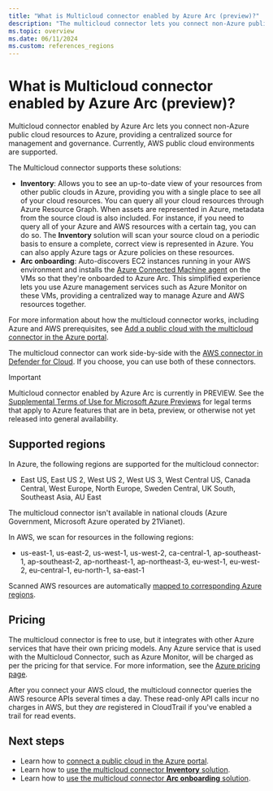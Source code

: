 ```yaml
---
title: "What is Multicloud connector enabled by Azure Arc (preview)?"
description: "The multicloud connector lets you connect non-Azure public cloud resources to Azure, providing a centralized source for management and governance."
ms.topic: overview
ms.date: 06/11/2024
ms.custom: references_regions
---
```


# What is Multicloud connector enabled by Azure Arc (preview)?

Multicloud connector enabled by Azure Arc lets you connect non-Azure public cloud resources to Azure, providing a centralized source for management and governance. Currently, AWS public cloud environments are supported.

The Multicloud connector supports these solutions:

- **Inventory**: Allows you to see an up-to-date view of your resources from other public clouds in Azure, providing you with a single place to see all of your cloud resources. You can query all your cloud resources through Azure Resource Graph. When assets are represented in Azure, metadata from the source cloud is also included. For instance, if you need to query all of your Azure and AWS resources with a certain tag, you can do so. The **Inventory** solution will scan your source cloud on a periodic basis to ensure a complete, correct view is represented in Azure. You can also apply Azure tags or Azure policies on these resources.
- **Arc onboarding**: Auto-discovers EC2 instances running in your AWS environment and installs the [Azure Connected Machine agent](/azure/azure-arc/servers/agent-overview) on the VMs so that they're onboarded to Azure Arc. This simplified experience lets you use Azure management services such as Azure Monitor on these VMs, providing a centralized way to manage Azure and AWS resources together.

For more information about how the multicloud connector works, including Azure and AWS prerequisites, see [Add a public cloud with the multicloud connector in the Azure portal](connect-to-aws.md).

The multicloud connector can work side-by-side with the [AWS connector in Defender for Cloud](/azure/defender-for-cloud/quickstart-onboard-aws). If you choose, you can use both of these connectors.

> [!IMPORTANT]
> Multicloud connector enabled by Azure Arc is currently in PREVIEW.
> See the [Supplemental Terms of Use for Microsoft Azure Previews](https://azure.microsoft.com/support/legal/preview-supplemental-terms/) for legal terms that apply to Azure features that are in beta, preview, or otherwise not yet released into general availability.

## Supported regions

In Azure, the following regions are supported for the multicloud connector:

- East US, East US 2, West US 2, West US 3, West Central US, Canada Central, West Europe, North Europe, Sweden Central, UK South, Southeast Asia, AU East

The multicloud connector isn't available in national clouds (Azure Government, Microsoft Azure operated by 21Vianet).

In AWS, we scan for resources in the following regions:

- us-east-1, us-east-2, us-west-1, us-west-2, ca-central-1, ap-southeast-1, ap-southeast-2, ap-northeast-1, ap-northeast-3, eu-west-1, eu-west-2, eu-central-1, eu-north-1, sa-east-1

Scanned AWS resources are automatically [mapped to corresponding Azure regions](resource-representation.md#region-mapping).

## Pricing

The multicloud connector is free to use, but it integrates with other Azure services that have their own pricing models. Any Azure service that is used with the Multicloud Connector, such as Azure Monitor, will be charged as per the pricing for that service. For more information, see the [Azure pricing page](https://azure.microsoft.com/pricing/).

After you connect your AWS cloud, the multicloud connector queries the AWS resource APIs several times a day. These read-only API calls incur no charges in AWS, but they *are* registered in CloudTrail if you've enabled a trail for read events.


## Next steps

- Learn how to [connect a public cloud in the Azure portal](connect-to-aws.md).
- Learn how to [use the multicloud connector **Inventory** solution](view-multicloud-inventory.md).
- Learn how to [use the multicloud connector **Arc onboarding** solution](onboard-multicloud-vms-arc.md).
